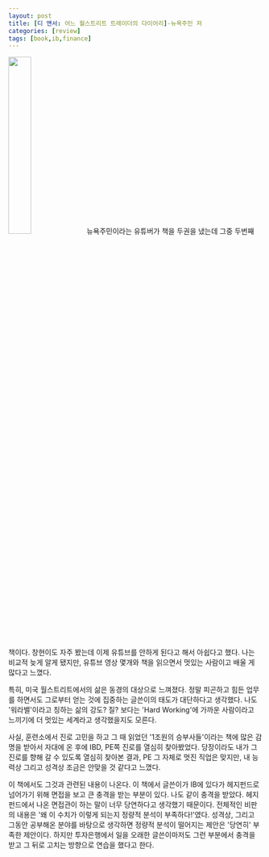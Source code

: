 ```yaml
---
layout: post
title: [디 앤서: 어느 월스트리트 트레이더의 다이어리]-뉴욕주민 저
categories: [review]
tags: [book,ib,finance]
---
```


<img src="http://image.yes24.com/goods/97164069/XL" style="width: 30%; height: auto;">
뉴욕주민이라는 유튜버가 책을 두권을 냈는데 그중 두번째 책이다. 창현이도 자주 봤는데 이제 유튜브를 안하게 된다고 해서 아쉽다고 했다. 
나는 비교적 늦게 알게 됐지만, 유튜브 영상 몇개와 책을 읽으면서 멋있는 사람이고 배울 게 많다고 느꼈다. 

특히, 미국 월스트리트에서의 삶은 동경의 대상으로 느껴졌다. 정말 피곤하고 힘든 업무를 하면서도 그로부터 얻는 것에 집중하는 글쓴이의 태도가 대단하다고 생각했다.
나도 '워라밸'이라고 칭하는 삶의 강도? 질? 보다는 'Hard Working'에 가까운 사람이라고 느끼기에 더 멋있는 세계라고 생각했을지도 모른다.

사실, 훈련소에서 진로 고민을 하고 그 때 읽었던 '1조원의 승부사들'이라는 책에 많은 감명을 받아서 자대에 온 후에 IBD, PE쪽 진로를 열심히 찾아봤었다.
당장이라도 내가 그 진로를 향해 갈 수 있도록 열심히 찾아본 결과, PE 그 자체로 멋진 직업은 맞지만, 내 능력상 그리고 성격상 조금은 안맞을 것 같다고 느꼈다.

이 책에서도 그것과 관련된 내용이 나온다. 이 책에서 글쓴이가 IB에 있다가 헤지펀드로 넘어가기 위해 면접을 보고 큰 충격을 받는 부분이 있다. 나도 같이 충격을 받았다.
헤지펀드에서 나온 면접관이 하는 말이 너무 당연하다고 생각했기 때문이다. 전체적인 비판의 내용은 '왜 이 수치가 이렇게 되는지 정량적 분석이 부족하다!'였다.
성격상, 그리고 그동안 공부해온 분야를 바탕으로 생각하면 정량적 분석이 떨어지는 제안은 '당연히' 부족한 제안이다. 하지만 투자은행에서 일을 오래한 글쓴이마저도 그런 부분에서 충격을 받고
그 뒤로 고치는 방향으로 연습을 했다고 한다. 

                                                           
